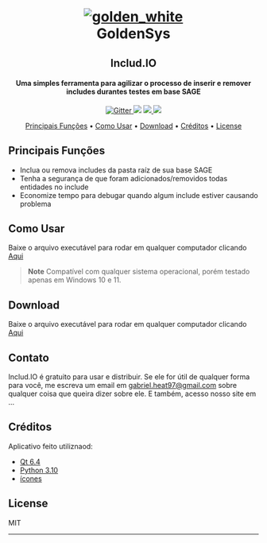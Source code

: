 
<h1 align="center">

  <br>
	
  <a href="http://www.amitmerchant.com/electron-markdownify"> ![golden_white](https://github.com/gabmachado97/includIO/assets/61938035/9593bc1c-ea5a-4d4d-a780-996956b59d15) </a>
  <br>
  GoldenSys

</h1>

<h2 align="center">Includ.IO</h2>

<h4 align="center">Uma simples ferramenta para agilizar o processo de inserir e remover includes durantes testes em base SAGE</h4>

<p align="center">
  <a href="https://badge.fury.io/js/electron-markdownify">
    <img src="https://badge.fury.io/js/electron-markdownify.svg"
         alt="Gitter">
  </a>
  <a href="https://gitter.im/amitmerchant1990/electron-markdownify"><img src="https://badges.gitter.im/amitmerchant1990/electron-markdownify.svg"></a>
  <a href="https://saythanks.io/to/bullredeyes@gmail.com">
      <img src="https://img.shields.io/badge/SayThanks.io-%E2%98%BC-1EAEDB.svg">
  </a>
  <a href="https://www.paypal.me/AmitMerchant">
    <img src="https://img.shields.io/badge/$-donate-ff69b4.svg?maxAge=2592000&amp;style=flat">
  </a>
</p>

<p align="center">
  <a href="#principais-funções">Principais Funções</a> •
  <a href="#como-usar">Como Usar</a> •
  <a href="#download">Download</a> •
  <a href="#créditos">Créditos</a> •
  <a href="#license">License</a>
</p>

## Principais Funções

* Inclua ou remova includes da pasta raíz de sua base SAGE
* Tenha a segurança de que foram adicionados/removidos todas entidades no include
* Economize tempo para debugar quando algum include estiver causando problema

## Como Usar

Baixe o arquivo executável para rodar em qualquer computador clicando [Aqui](https://git-scm.com)

> **Note**
> Compatível com qualquer sistema operacional, porém testado apenas em Windows 10 e 11.


## Download

Baixe o arquivo executável para rodar em qualquer computador clicando [Aqui](https://www.dropbox.com/scl/fi/p7gh2f7miygj0lw0tbuuv/includIO.zip?rlkey=qv7ygy11gdwnvs2f3vl356o08&st=b3xf6y76&dl=0)

## Contato

Includ.IO é gratuito para usar e distribuir. Se ele for útil de qualquer forma para você, me escreva um email em <gabriel.heat97@gmail.com> sobre qualquer coisa que queira dizer sobre ele. E também, acesso nosso site em ...

## Créditos

Aplicativo feito utiliznaod:

- [Qt 6.4](https://www.qt.io/blog/qt-6.4-released)
- [Python 3.10](https://www.python.org/downloads/release/python-3100/)
- [ícones](https://www.svgrepo.com/)

## License

MIT

---


